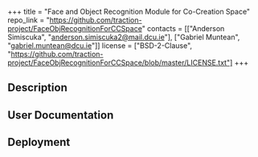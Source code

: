 +++
title = "Face and Object Recognition Module for Co-Creation Space"
repo_link = "https://github.com/traction-project/FaceObjRecognitionForCCSpace"
contacts = [["Anderson Simiscuka", "anderson.simiscuka2@mail.dcu.ie"], ["Gabriel Muntean", "gabriel.muntean@dcu.ie"]]
license = ["BSD-2-Clause", "https://github.com/traction-project/FaceObjRecognitionForCCSpace/blob/master/LICENSE.txt"]
+++

## Description

## User Documentation

## Deployment
